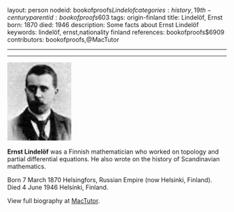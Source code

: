 layout: person
nodeid: bookofproofs$Lindelof
categories: history,19th-century
parentid: bookofproofs$603
tags: origin-finland
title: Lindelöf, Ernst
born: 1870
died: 1946
description: Some facts about Ernst Lindelöf
keywords: lindelöf, ernst,nationality finland
references: bookofproofs$6909
contributors: bookofproofs,@MacTutor

---


---

![Lindelof.jpg](https://github.com/bookofproofs/bookofproofs.github.io/blob/main/_sources/_assets/images/portraits/Lindelof.jpg?raw=true)

**Ernst Lindelöf** was a Finnish mathematician who worked on topology and partial differential equations. He also wrote on the history of Scandinavian mathematics.

Born 7 March 1870 Helsingfors, Russian Empire (now Helsinki, Finland). Died 4 June 1946 Helsinki, Finland.


View full biography at [MacTutor](https://mathshistory.st-andrews.ac.uk/Biographies/Lindelof/).